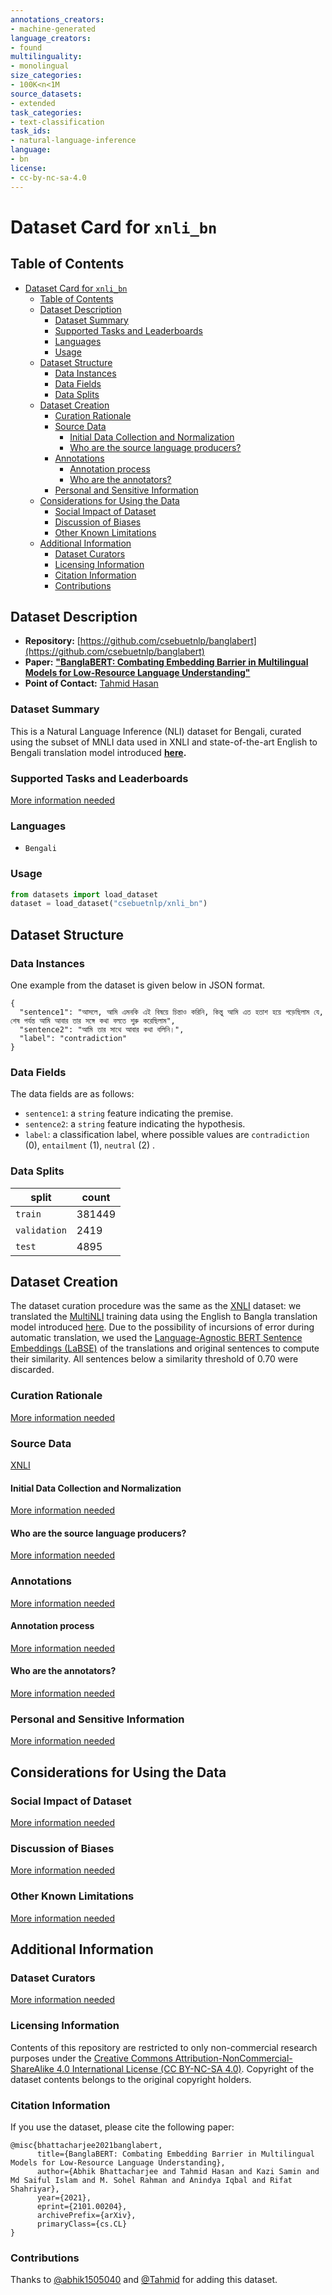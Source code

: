 ```yaml
---
annotations_creators:
- machine-generated
language_creators:
- found
multilinguality:
- monolingual
size_categories:
- 100K<n<1M
source_datasets:
- extended
task_categories:
- text-classification
task_ids:
- natural-language-inference
language:
- bn
license:
- cc-by-nc-sa-4.0
---
```


# Dataset Card for `xnli_bn`

## Table of Contents
- [Dataset Card for `xnli_bn`](#dataset-card-for-xnli_bn)
  - [Table of Contents](#table-of-contents)
  - [Dataset Description](#dataset-description)
    - [Dataset Summary](#dataset-summary)
    - [Supported Tasks and Leaderboards](#supported-tasks-and-leaderboards)
    - [Languages](#languages)
    - [Usage](#usage)
  - [Dataset Structure](#dataset-structure)
    - [Data Instances](#data-instances)
    - [Data Fields](#data-fields)
    - [Data Splits](#data-splits)
  - [Dataset Creation](#dataset-creation)
    - [Curation Rationale](#curation-rationale)
    - [Source Data](#source-data)
      - [Initial Data Collection and Normalization](#initial-data-collection-and-normalization)
      - [Who are the source language producers?](#who-are-the-source-language-producers)
    - [Annotations](#annotations)
      - [Annotation process](#annotation-process)
      - [Who are the annotators?](#who-are-the-annotators)
    - [Personal and Sensitive Information](#personal-and-sensitive-information)
  - [Considerations for Using the Data](#considerations-for-using-the-data)
    - [Social Impact of Dataset](#social-impact-of-dataset)
    - [Discussion of Biases](#discussion-of-biases)
    - [Other Known Limitations](#other-known-limitations)
  - [Additional Information](#additional-information)
    - [Dataset Curators](#dataset-curators)
    - [Licensing Information](#licensing-information)
    - [Citation Information](#citation-information)
    - [Contributions](#contributions)

## Dataset Description

- **Repository:** [https://github.com/csebuetnlp/banglabert](https://github.com/csebuetnlp/banglabert)
- **Paper:** [**"BanglaBERT: Combating Embedding Barrier in Multilingual Models for Low-Resource Language Understanding"**](https://arxiv.org/abs/2101.00204)
- **Point of Contact:** [Tahmid Hasan](mailto:tahmidhasan@cse.buet.ac.bd)

### Dataset Summary

This is a Natural Language Inference (NLI) dataset for Bengali, curated using the subset of
MNLI data used in XNLI and state-of-the-art English to Bengali translation model introduced **[here](https://aclanthology.org/2020.emnlp-main.207/).**


### Supported Tasks and Leaderboards

[More information needed](https://github.com/csebuetnlp/banglabert)

### Languages

* `Bengali`

### Usage
```python
from datasets import load_dataset
dataset = load_dataset("csebuetnlp/xnli_bn")
```
## Dataset Structure

### Data Instances

One example from the dataset is given below in JSON format. 
  ```
  {
    "sentence1": "আসলে, আমি এমনকি এই বিষয়ে চিন্তাও করিনি, কিন্তু আমি এত হতাশ হয়ে পড়েছিলাম যে, শেষ পর্যন্ত আমি আবার তার সঙ্গে কথা বলতে শুরু করেছিলাম",
    "sentence2": "আমি তার সাথে আবার কথা বলিনি।",
    "label": "contradiction"
}
  ```

### Data Fields

The data fields are as follows:

- `sentence1`: a `string` feature indicating the premise.
- `sentence2`: a `string` feature indicating the hypothesis.
- `label`: a classification label, where possible values are `contradiction` (0), `entailment` (1), `neutral` (2) .

### Data Splits
|   split   |count  |
|----------|--------|
|`train`|  381449 |
|`validation`| 2419  |
|`test`| 4895 |




## Dataset Creation

The dataset curation procedure was the same as the [XNLI](https://aclanthology.org/D18-1269/) dataset: we translated the [MultiNLI](https://aclanthology.org/N18-1101/) training data using the English to Bangla translation model introduced [here](https://aclanthology.org/2020.emnlp-main.207/). Due to the possibility of incursions of error during automatic translation, we used the [Language-Agnostic BERT Sentence Embeddings (LaBSE)](https://arxiv.org/abs/2007.01852) of the translations and original sentences to compute their similarity. All sentences below a similarity threshold of 0.70 were discarded.

### Curation Rationale

[More information needed](https://github.com/csebuetnlp/banglabert)

### Source Data

[XNLI](https://aclanthology.org/D18-1269/)

#### Initial Data Collection and Normalization

[More information needed](https://github.com/csebuetnlp/banglabert)


#### Who are the source language producers?

[More information needed](https://github.com/csebuetnlp/banglabert)


### Annotations

[More information needed](https://github.com/csebuetnlp/banglabert)


#### Annotation process

[More information needed](https://github.com/csebuetnlp/banglabert)

#### Who are the annotators?

[More information needed](https://github.com/csebuetnlp/banglabert)

### Personal and Sensitive Information

[More information needed](https://github.com/csebuetnlp/banglabert)

## Considerations for Using the Data

### Social Impact of Dataset

[More information needed](https://github.com/csebuetnlp/banglabert)

### Discussion of Biases

[More information needed](https://github.com/csebuetnlp/banglabert)

### Other Known Limitations

[More information needed](https://github.com/csebuetnlp/banglabert)

## Additional Information

### Dataset Curators

[More information needed](https://github.com/csebuetnlp/banglabert)

### Licensing Information

Contents of this repository are restricted to only non-commercial research purposes under the [Creative Commons Attribution-NonCommercial-ShareAlike 4.0 International License (CC BY-NC-SA 4.0)](https://creativecommons.org/licenses/by-nc-sa/4.0/). Copyright of the dataset contents belongs to the original copyright holders.
### Citation Information

If you use the dataset, please cite the following paper:
```
@misc{bhattacharjee2021banglabert,
      title={BanglaBERT: Combating Embedding Barrier in Multilingual Models for Low-Resource Language Understanding},
      author={Abhik Bhattacharjee and Tahmid Hasan and Kazi Samin and Md Saiful Islam and M. Sohel Rahman and Anindya Iqbal and Rifat Shahriyar},
      year={2021},
      eprint={2101.00204},
      archivePrefix={arXiv},
      primaryClass={cs.CL}
}
```


### Contributions

Thanks to [@abhik1505040](https://github.com/abhik1505040) and [@Tahmid](https://github.com/Tahmid04) for adding this dataset.